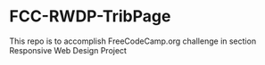 # FCC-RWDP-TribPage
This repo is to accomplish FreeCodeCamp.org challenge in section Responsive Web Design Project
